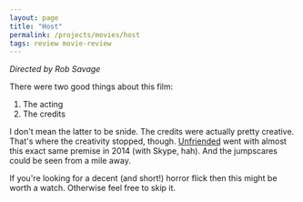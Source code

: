 ```yaml
---
layout: page
title: "Host"
permalink: /projects/movies/host
tags: review movie-review
---
```


_Directed by Rob Savage_

There were two good things about this film:

1. The acting
2. The credits

I don't mean the latter to be snide. The credits were actually pretty creative. That's where the creativity stopped, though. [Unfriended](https://www.imdb.com/title/tt3713166) went with almost this exact same premise in 2014 (with Skype, hah). And the jumpscares could be seen from a mile away.

If you're looking for a decent (and short!) horror flick then this might be worth a watch. Otherwise feel free to skip it.
